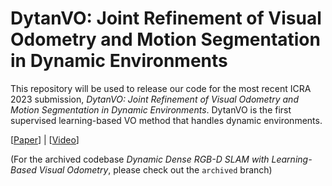 # DytanVO: Joint Refinement of Visual Odometry and Motion Segmentation in Dynamic Environments

This repository will be used to release our code for the most recent ICRA 2023 submission, _DytanVO: Joint Refinement of Visual Odometry and Motion Segmentation in Dynamic Environments_. DytanVO is the first supervised learning-based VO method that handles dynamic environments. 

[[Paper](https://arxiv.org/abs/2209.08430)]  |  [[Video](https://youtu.be/6yO7RsZjSBQ)]
  
  
(For the archived codebase _Dynamic Dense RGB-D SLAM with Learning-Based Visual Odometry_, please check out the ```archived``` branch)
